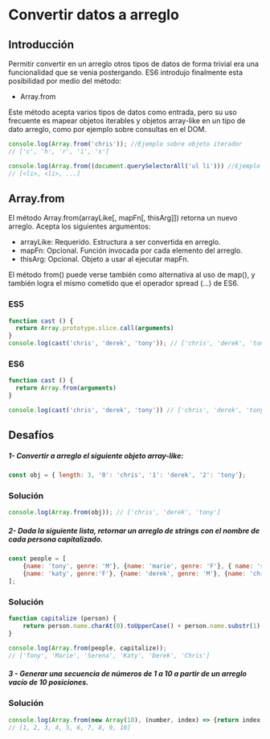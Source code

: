# Convertir datos a arreglo

## Introducción

Permitir convertir en un arreglo otros tipos de datos de forma trivial era una funcionalidad que se venia postergando. ES6 introdujo finalmente esta posibilidad por medio del método:

- Array.from

Este método acepta varios tipos de datos como entrada, pero su uso frecuente es mapear objetos iterables y objetos array-like en un tipo de dato arreglo, como por ejemplo sobre consultas en el DOM.

```javascript
console.log(Array.from('chris')); //Ejemplo sobre objeto iterador
// ['c', 'h', 'r', 'i', 's']

console.log(Array.from((document.querySelectorAll('ul li'))) //Ejemplo sobre un objeto array-like
// [<li>, <li>, ...]
```

## Array.from

El método Array.from(arrayLike[, mapFn[, thisArg]]) retorna un nuevo arreglo. Acepta los siguientes argumentos:
- arrayLike: Requerido. Estructura a ser convertida en arreglo.
- mapFn: Opcional. Función invocada por cada elemento del arreglo.
- thisArg: Opcional. Objeto a usar al ejecutar mapFn.

El método from() puede verse también como alternativa al uso de map(), y también logra el mismo cometido que el operador spread (...) de ES6.

### ES5
```javascript
function cast () {
  return Array.prototype.slice.call(arguments)
}
console.log(cast('chris', 'derek', 'tony')); // ['chris', 'derek', 'tony']
```

### ES6
```javascript
function cast () {
  return Array.from(arguments)
}

console.log(cast('chris', 'derek', 'tony')) // ['chris', 'derek', 'tony']
```

## Desafíos

##### 1- Convertir a arreglo el siguiente objeto array-like:

```javascript
const obj = { length: 3, '0': 'chris', '1': 'derek', '2': 'tony'};
```

### Solución

```javascript
console.log(Array.from(obj)); // ['chris', 'derek', 'tony']
```

##### 2- Dada la siguiente lista, retornar un arreglo de strings con el nombre de cada persona capitalizado.

```javascript
const people = [
    {name: 'tony', genre: 'M'}, {name: 'marie', genre: 'F'}, { name: 'serena', genre: 'F'},
    {name: 'katy', genre:'F'}, {name: 'derek', genre: 'M'}, {name: 'chris', genre: 'M'}
];
```
### Solución

```javascript
function capitalize (person) {
	return person.name.charAt(0).toUpperCase() + person.name.substr(1).toLowerCase()
}

console.log(Array.from(people, capitalize));
// ['Tony', 'Marie', 'Serena', 'Katy', 'Derek', 'Chris']
```

##### 3 - Generar una secuencia de números de 1 a 10 a partir de un arreglo vacío de 10 posiciones.

### Solución

```javascript
console.log(Array.from(new Array(10), (number, index) => {return index + 1}));
// [1, 2, 3, 4, 5, 6, 7, 8, 9, 10]
```

